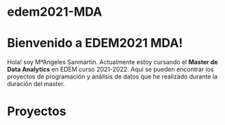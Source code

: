 # edem2021-MDA
# Bienvenido a EDEM2021 MDA!


Hola! soy MªAngeles Sanmartin. Actualmente estoy cursando el **Master de Data Analytics** en EDEM curso 2021-2022. 
Aquí se pueden encontrar los proyectos de programación y análisis de datos que he realizado durante la duración del master.


# Proyectos
